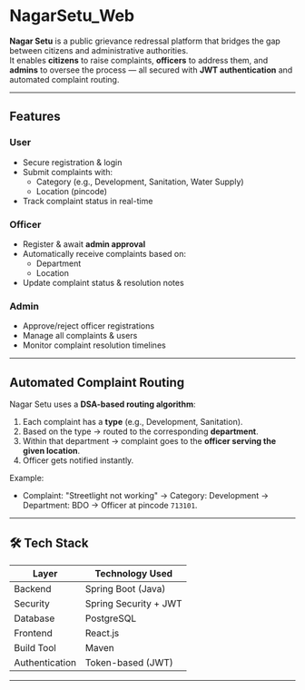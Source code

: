 # NagarSetu_Web

**Nagar Setu** is a public grievance redressal platform that bridges the gap between citizens and administrative authorities.  
It enables **citizens** to raise complaints, **officers** to address them, and **admins** to oversee the process — all secured with **JWT authentication** and automated complaint routing.

---

##  Features

###  User
- Secure registration & login
- Submit complaints with:
  - Category (e.g., Development, Sanitation, Water Supply)
  - Location (pincode)
- Track complaint status in real-time

###  Officer
- Register & await **admin approval**
- Automatically receive complaints based on:
  - Department
  - Location
- Update complaint status & resolution notes

###  Admin
- Approve/reject officer registrations
- Manage all complaints & users
- Monitor complaint resolution timelines

---

##  Automated Complaint Routing
Nagar Setu uses a **DSA-based routing algorithm**:
1. Each complaint has a **type** (e.g., Development, Sanitation).
2. Based on the type → routed to the corresponding **department**.
3. Within that department → complaint goes to the **officer serving the given location**.
4. Officer gets notified instantly.

Example:
- Complaint: "Streetlight not working" → Category: Development → Department: BDO → Officer at pincode `713101`.

---

## 🛠 Tech Stack

| Layer          | Technology Used           |
|----------------|---------------------------|
| Backend        | Spring Boot (Java)        |
| Security       | Spring Security + JWT     |
| Database       |  PostgreSQL               |
| Frontend       | React.js                  |
| Build Tool     | Maven                     |
| Authentication | Token-based (JWT)         |

---


